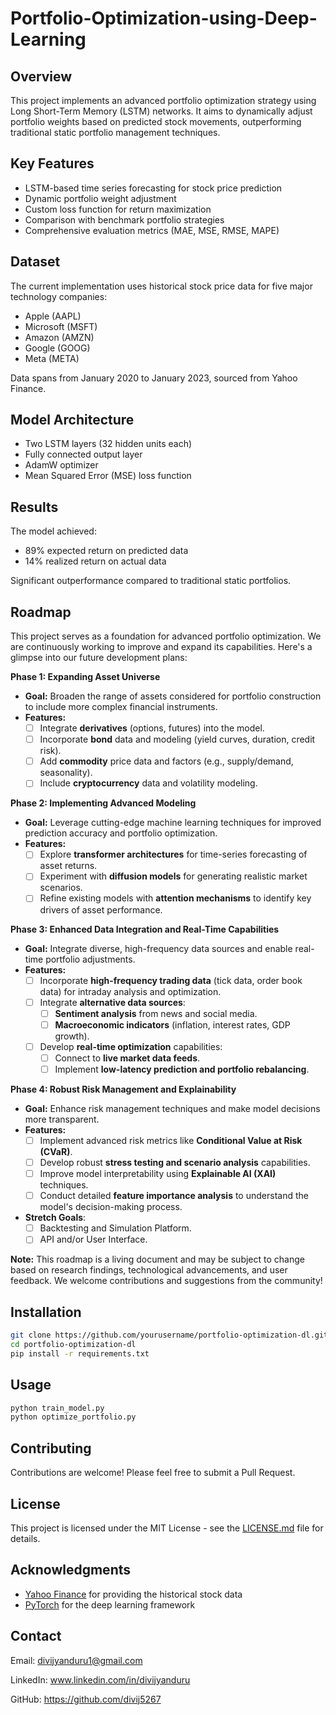# Portfolio-Optimization-using-Deep-Learning

## Overview

This project implements an advanced portfolio optimization strategy using Long Short-Term Memory (LSTM) networks. It aims to dynamically adjust portfolio weights based on predicted stock movements, outperforming traditional static portfolio management techniques.

## Key Features

- LSTM-based time series forecasting for stock price prediction
- Dynamic portfolio weight adjustment
- Custom loss function for return maximization
- Comparison with benchmark portfolio strategies
- Comprehensive evaluation metrics (MAE, MSE, RMSE, MAPE)

## Dataset

The current implementation uses historical stock price data for five major technology companies:
- Apple (AAPL)
- Microsoft (MSFT)
- Amazon (AMZN)
- Google (GOOG)
- Meta (META)

Data spans from January 2020 to January 2023, sourced from Yahoo Finance.

## Model Architecture

- Two LSTM layers (32 hidden units each)
- Fully connected output layer
- AdamW optimizer
- Mean Squared Error (MSE) loss function

## Results

The model achieved:
- 89% expected return on predicted data
- 14% realized return on actual data

Significant outperformance compared to traditional static portfolios.

## Roadmap

This project serves as a foundation for advanced portfolio optimization. We are continuously working to improve and expand its capabilities. Here's a glimpse into our future development plans:

**Phase 1: Expanding Asset Universe**

*   **Goal:** Broaden the range of assets considered for portfolio construction to include more complex financial instruments.
*   **Features:**
    *   [ ]  Integrate **derivatives** (options, futures) into the model.
    *   [ ]  Incorporate **bond** data and modeling (yield curves, duration, credit risk).
    *   [ ]  Add **commodity** price data and factors (e.g., supply/demand, seasonality).
    *   [ ]  Include **cryptocurrency** data and volatility modeling.

**Phase 2: Implementing Advanced Modeling**

*   **Goal:** Leverage cutting-edge machine learning techniques for improved prediction accuracy and portfolio optimization.
*   **Features:**
    *   [ ]  Explore **transformer architectures** for time-series forecasting of asset returns.
    *   [ ]  Experiment with **diffusion models** for generating realistic market scenarios.
    *   [ ]  Refine existing models with **attention mechanisms** to identify key drivers of asset performance.

**Phase 3: Enhanced Data Integration and Real-Time Capabilities**

*   **Goal:** Integrate diverse, high-frequency data sources and enable real-time portfolio adjustments.
*   **Features:**
    *   [ ]  Incorporate **high-frequency trading data** (tick data, order book data) for intraday analysis and optimization.
    *   [ ]  Integrate **alternative data sources**:
        *   [ ]  **Sentiment analysis** from news and social media.
        *   [ ]  **Macroeconomic indicators** (inflation, interest rates, GDP growth).
    *   [ ]  Develop **real-time optimization** capabilities:
        *   [ ]  Connect to **live market data feeds**.
        *   [ ]  Implement **low-latency prediction and portfolio rebalancing**.

**Phase 4: Robust Risk Management and Explainability**

*   **Goal:** Enhance risk management techniques and make model decisions more transparent.
*   **Features:**
    *   [ ]  Implement advanced risk metrics like **Conditional Value at Risk (CVaR)**.
    *   [ ]  Develop robust **stress testing and scenario analysis** capabilities.
    *   [ ]  Improve model interpretability using **Explainable AI (XAI)** techniques.
    *   [ ]  Conduct detailed **feature importance analysis** to understand the model's decision-making process.
*   **Stretch Goals**: 
    *   [ ] Backtesting and Simulation Platform.
    *   [ ] API and/or User Interface.

**Note:** This roadmap is a living document and may be subject to change based on research findings, technological advancements, and user feedback. We welcome contributions and suggestions from the community!

## Installation

```bash
git clone https://github.com/yourusername/portfolio-optimization-dl.git
cd portfolio-optimization-dl
pip install -r requirements.txt
```

## Usage

```python
python train_model.py
python optimize_portfolio.py
```

## Contributing

Contributions are welcome! Please feel free to submit a Pull Request.

## License

This project is licensed under the MIT License - see the [LICENSE.md](LICENSE.md) file for details.

## Acknowledgments

- [Yahoo Finance](https://finance.yahoo.com/) for providing the historical stock data
- [PyTorch](https://pytorch.org/) for the deep learning framework

## Contact

Email: divijyanduru1@gmail.com

LinkedIn: www.linkedin.com/in/divijyanduru

GitHub: https://github.com/divij5267
